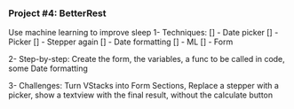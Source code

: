### Project #4: BetterRest
Use machine learning to improve sleep
1- Techniques:
[] - Date picker
[] - Picker
[] - Stepper again
[] - Date formatting
[] - ML
[] - Form

2- Step-by-step:
Create the form, the variables, a func to be called in code, some Date formatting

3- Challenges:
Turn VStacks into Form Sections, Replace a stepper with a picker, show a textview with the final result, without the calculate button
